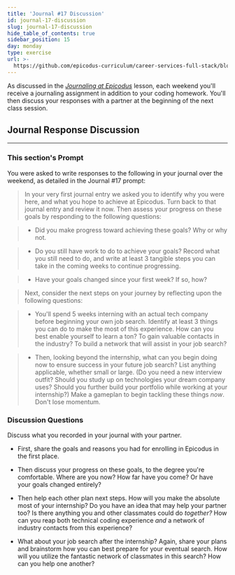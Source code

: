 ```yaml
---
title: 'Journal #17 Discussion'
id: journal-17-discussion
slug: journal-17-discussion
hide_table_of_contents: true
sidebar_position: 15
day: monday
type: exercise
url: >-
  https://github.com/epicodus-curriculum/career-services-full-stack/blob/main/2_week_19_discussion_classwork.md
---
```


As discussed in the _[Journaling at Epicodus](https://new.learnhowtoprogram.com/introduction-to-programming/git-html-and-css/homework-journaling-at-epicodus)_ lesson, each weekend you'll receive a journaling assignment in addition to your coding homework. You'll then discuss your responses with a partner at the beginning of the next class session.

## Journal Response Discussion
---

### This section's Prompt

You were asked to write responses to the following in your journal over the weekend, as detailed in the Journal #17 prompt:

> In your very first journal entry we asked you to identify why you were here, and what you hope to achieve at Epicodus. Turn back to that journal entry and review it now. Then assess your progress on these goals by responding to the following questions:

> * Did you make progress toward achieving these goals? Why or why not.

> * Do you still have work to do to achieve your goals? Record what you still need to do, and write at least 3 tangible steps you can take in the coming weeks to continue progressing.

> * Have your goals changed since your first week? If so, how?

> Next, consider the next steps on your journey by reflecting upon the following questions:

> * You'll spend 5 weeks interning with an actual tech company before beginning your own job search. Identify at least 3 things you can do to make the most of this experience. How can you best enable yourself to learn a ton? To gain valuable contacts in the industry? To build a network that will assist in your job search?

> * Then, looking beyond the internship, what can you begin doing now to ensure success in your future job search? List anything applicable, whether small or large. (Do you need a new interview outfit? Should you study up on technologies your dream company uses? Should you further build your portfolio while working at your internship?) Make a gameplan to begin tackling these things _now_. Don't lose momentum.

### Discussion Questions

Discuss what you recorded in your journal with your partner.

* First, share the goals and reasons you had for enrolling in Epicodus in the first place.

* Then discuss your progress on these goals, to the degree you're comfortable. Where are you now? How far have you come? Or have your goals changed entirely?

* Then help each other plan next steps. How will you make the absolute most of your internship? Do you have an idea that may help your partner too? Is there anything you and other classmates could do _together?_ How can you reap both technical coding experience _and_ a network of industry contacts from this experience? 

* What about your job search after the internship? Again, share your plans and brainstorm how you can best prepare for your eventual search. How will you utilize the fantastic network of classmates in this search? How can you help one another?
